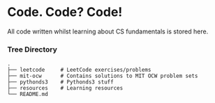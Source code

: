 Code. Code? Code!
============================

All code written whilst learning about CS fundamentals is stored here.

### Tree Directory
    .
    ├── leetcode     # LeetCode exercises/problems
    ├── mit-ocw      # Contains solutions to MIT OCW problem sets
    ├── pythonds3    # Pythonds3 stuff
    ├── resources    # Learning resources
    └── README.md
